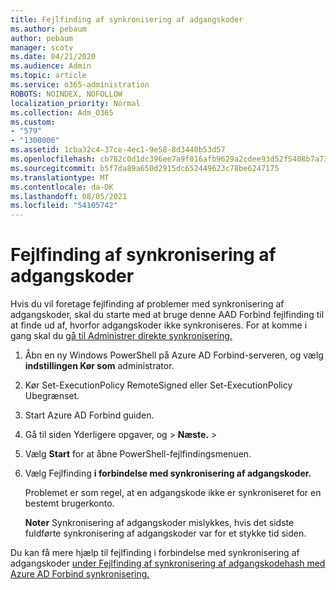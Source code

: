 ```yaml
---
title: Fejlfinding af synkronisering af adgangskoder
ms.author: pebaum
author: pebaum
manager: scotv
ms.date: 04/21/2020
ms.audience: Admin
ms.topic: article
ms.service: o365-administration
ROBOTS: NOINDEX, NOFOLLOW
localization_priority: Normal
ms.collection: Adm_O365
ms.custom:
- "579"
- "1300006"
ms.assetid: 1cba32c4-37ce-4ec1-9e58-8d3440b53d57
ms.openlocfilehash: cb782c0d1dc396ee7a9f016afb9629a2cdee93d52f5408b7a73e576e783ebc0a
ms.sourcegitcommit: b5f7da89a650d2915dc652449623c78be6247175
ms.translationtype: MT
ms.contentlocale: da-DK
ms.lasthandoff: 08/05/2021
ms.locfileid: "54105742"
---
```

# <a name="troubleshoot-password-synchronization"></a>Fejlfinding af synkronisering af adgangskoder

Hvis du vil foretage fejlfinding af problemer med synkronisering af adgangskoder, skal du starte med at bruge denne AAD Forbind fejlfinding til at finde ud af, hvorfor adgangskoder ikke synkroniseres. For at komme i gang skal du [gå til Administrer direkte synkronisering.](https://admin.microsoft.com/AdminPortal/Home#/dirsyncmanagement)  

1. Åbn en ny Windows PowerShell på Azure AD Forbind-serveren, og vælg **indstillingen Kør som** administrator.

2. Kør Set-ExecutionPolicy RemoteSigned eller Set-ExecutionPolicy Ubegrænset.

3. Start Azure AD Forbind guiden.

4. Gå til siden Yderligere opgaver, og > **Næste.**  >  

5. Vælg **Start** for at åbne PowerShell-fejlfindingsmenuen.

6. Vælg Fejlfinding **i forbindelse med synkronisering af adgangskoder.**

    Problemet er som regel, at en adgangskode ikke er synkroniseret for en bestemt brugerkonto.

    **Noter** Synkronisering af adgangskoder mislykkes, hvis det sidste fuldførte synkronisering af adgangskoder var for et stykke tid siden.

Du kan få mere hjælp til fejlfinding i forbindelse med synkronisering af adgangskoder [under Fejlfinding af synkronisering af adgangskodehash med Azure AD Forbind synkronisering.](https://docs.microsoft.com/azure/active-directory/hybrid/tshoot-connect-password-hash-synchronization)